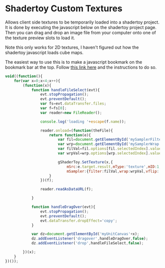 # Shadertoy Custom Textures

Allows client side textures to be temporarily loaded into a shadertoy project. It is done by executing the javascript below on the shadertoy project page. Then you can drag and drop an image file from your computer onto one of the texture preview slots to load it. 

Note this only works for 2D textures, I haven't figured out how the shadertoy javascript loads cube maps.

The easiest way to use this is to make a javascript bookmark on the bookmark bar at the top. Follow [this link here](link.html) and the instructions to do so.


```javascript
void((function(){
    for(var x=0;x<4;x++){
        (function(x){
            function handleFileSelect(evt){
                evt.stopPropagation();
                evt.preventDefault();
                var fs=evt.dataTransfer.files;
                var f=fs[0];
                var reader=new FileReader();

                console.log('loading '+escape(f.name));

                reader.onload=(function(theFile){
                    return function(e){
                        var fil=document.getElementById('mySamplerFilter'+x);
                        var wrp=document.getElementById('mySamplerWrap'+x);
                        var filVal=fil.options[fil.selectedIndex].value;
                        var wrpVal=wrp.options[wrp.selectedIndex].value;

                        gShaderToy.SetTexture(x,{
                            mSrc:e.target.result,mType:'texture',mID:1,
                            mSampler:{filter:filVal,wrap:wrpVal,vflip:'true',srgb:'false',internal:'byte'}});
                    }
                })(f);

                reader.readAsDataURL(f);

            }

            function handleDragOver(evt){
                evt.stopPropagation();
                evt.preventDefault();
                evt.dataTransfer.dropEffect='copy';
            }

            var dz=document.getElementById('myUnitCanvas'+x);
            dz.addEventListener('dragover',handleDragOver,false);
            dz.addEventListener('drop',handleFileSelect,false);

        })(x);
    }
})());
```
